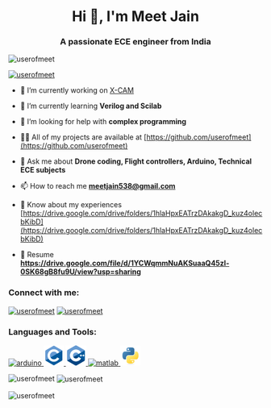 <h1 align="center">Hi 👋, I'm Meet Jain</h1>
<h3 align="center">A passionate ECE engineer from India</h3>

<p align="left"> <img src="https://komarev.com/ghpvc/?username=userofmeet&label=Profile%20views&color=010b13&style=flat" alt="userofmeet" /> </p>

<p align="left"> <a href="https://github.com/ryo-ma/github-profile-trophy"><img src="https://github-profile-trophy.vercel.app/?username=userofmeet" alt="userofmeet" /></a> </p>

- 🔭 I’m currently working on [X-CAM](https://drive.google.com/drive/folders/1--gNzvGMa0st0W7mWlEFIKzqeLOYO02-?usp=sharing)

- 🌱 I’m currently learning **Verilog and Scilab**

- 🤝 I’m looking for help with **complex programming**

- 👨‍💻 All of my projects are available at [https://github.com/userofmeet](https://github.com/userofmeet)

- 💬 Ask me about **Drone coding, Flight controllers, Arduino, Technical ECE subjects**

- 📫 How to reach me **meetjain538@gmail.com**

- 📄 Know about my experiences [https://drive.google.com/drive/folders/1hlaHpxEATrzDAkakgD_kuz4olecbKibD](https://drive.google.com/drive/folders/1hlaHpxEATrzDAkakgD_kuz4olecbKibD)

- 📄 Resume **https://drive.google.com/file/d/1YCWqmmNuAKSuaaQ45zl-0SK68gB8fu9U/view?usp=sharing**

<h3 align="left">Connect with me:</h3>
<p align="left">
<a href="https://linkedin.com/in/userofmeet" target="blank"><img align="center" src="https://raw.githubusercontent.com/rahuldkjain/github-profile-readme-generator/master/src/images/icons/Social/linked-in-alt.svg" alt="userofmeet" height="30" width="40" /></a>
<a href="https://instagram.com/userofmeet" target="blank"><img align="center" src="https://raw.githubusercontent.com/rahuldkjain/github-profile-readme-generator/master/src/images/icons/Social/instagram.svg" alt="userofmeet" height="30" width="40" /></a>
</p>

<h3 align="left">Languages and Tools:</h3>
<p align="left"> <a href="https://www.arduino.cc/" target="_blank" rel="noreferrer"> <img src="https://cdn.worldvectorlogo.com/logos/arduino-1.svg" alt="arduino" width="40" height="40"/> </a> <a href="https://www.cprogramming.com/" target="_blank" rel="noreferrer"> <img src="https://raw.githubusercontent.com/devicons/devicon/master/icons/c/c-original.svg" alt="c" width="40" height="40"/> </a> <a href="https://www.w3schools.com/cpp/" target="_blank" rel="noreferrer"> <img src="https://raw.githubusercontent.com/devicons/devicon/master/icons/cplusplus/cplusplus-original.svg" alt="cplusplus" width="40" height="40"/> </a> <a href="https://www.mathworks.com/" target="_blank" rel="noreferrer"> <img src="https://upload.wikimedia.org/wikipedia/commons/2/21/Matlab_Logo.png" alt="matlab" width="40" height="40"/> </a> <a href="https://www.python.org" target="_blank" rel="noreferrer"> <img src="https://raw.githubusercontent.com/devicons/devicon/master/icons/python/python-original.svg" alt="python" width="40" height="40"/> </a> </p>

<p><img align="left" src="https://github-readme-stats.vercel.app/api/top-langs?username=userofmeet&show_icons=true&theme=dark&locale=en&layout=compact" alt="userofmeet" /></p>

<p>&nbsp;<img align="center" src="https://github-readme-stats.vercel.app/api?username=userofmeet&show_icons=true&theme=dark&locale=en" alt="userofmeet" /></p>

<p><img align="center" src="https://github-readme-streak-stats.herokuapp.com/?user=userofmeet&theme=dark" alt="userofmeet" /></p>
